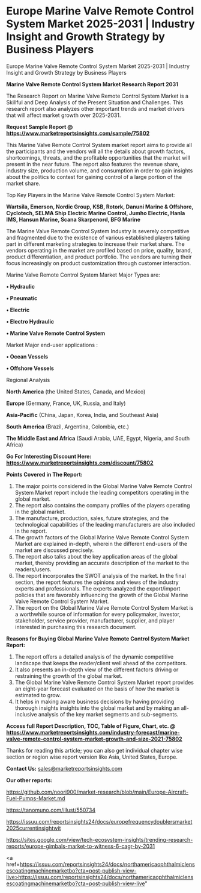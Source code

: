 # Europe Marine Valve Remote Control System Market 2025-2031 | Industry Insight and Growth Strategy by Business Players
Europe Marine Valve Remote Control System Market 2025-2031 | Industry Insight and Growth Strategy by Business Players

<strong>Marine Valve Remote Control System Market Research Report 2031</strong>

The Research Report on Marine Valve Remote Control System Market is a Skillful and Deep Analysis of the Present Situation and Challenges. This research report also analyzes other important trends and market drivers that will affect market growth over 2025-2031.

<strong>Request Sample Report @ <a href=https://www.marketreportsinsights.com/sample/75802>https://www.marketreportsinsights.com/sample/75802</a></strong>

This Marine Valve Remote Control System market report aims to provide all the participants and the vendors will all the details about growth factors, shortcomings, threats, and the profitable opportunities that the market will present in the near future. The report also features the revenue share, industry size, production volume, and consumption in order to gain insights about the politics to contest for gaining control of a large portion of the market share.

Top Key Players in the Marine Valve Remote Control System Market:

<strong>Wartsila, Emerson, Nordic Group, KSB, Rotork, Danuni Marine & Offshore, Cyclotech, SELMA Ship Electric Marine Control, Jumho Electric, Hanla IMS, Hansun Marine, Scana Skarpenord, BFG Marine</strong>

The Marine Valve Remote Control System Industry is severely competitive and fragmented due to the existence of various established players taking part in different marketing strategies to increase their market share. The vendors operating in the market are profiled based on price, quality, brand, product differentiation, and product portfolio. The vendors are turning their focus increasingly on product customization through customer interaction.

Marine Valve Remote Control System Market Major Types are:

<strong>• Hydraulic

• Pneumatic

• Electric

• Electro Hydraulic

• Marine Valve Remote Control System</strong>

Market Major end-user applications :

<strong>• Ocean Vessels

• Offshore Vessels</strong>

Regional Analysis

</u><strong><b>North America</b></strong> (the United States, Canada, and Mexico)

<strong><b>Europe </b></strong>(Germany, France, UK, Russia, and Italy)

<strong><b>Asia-Pacific</b></strong> (China, Japan, Korea, India, and Southeast Asia)

<strong><b>South America</b></strong> (Brazil, Argentina, Colombia, etc.)

<strong><b>The Middle East and Africa</b></strong> (Saudi Arabia, UAE, Egypt, Nigeria, and South Africa)

<strong>Go For Interesting Discount Here: <a href=https://www.marketreportsinsights.com/discount/75802>https://www.marketreportsinsights.com/discount/75802</a></strong>

<strong>Points Covered in The Report:</strong>
<ol>
  <li>The major points considered in the Global Marine Valve Remote Control System Market report include the leading competitors operating in the global market.</li>
  <li>The report also contains the company profiles of the players operating in the global market.</li>
  <li>The manufacture, production, sales, future strategies, and the technological capabilities of the leading manufacturers are also included in the report.</li>
  <li>The growth factors of the Global Marine Valve Remote Control System Market are explained in-depth, wherein the different end-users of the market are discussed precisely.</li>
  <li>The report also talks about the key application areas of the global market, thereby providing an accurate description of the market to the readers/users.</li>
  <li>The report incorporates the SWOT analysis of the market. In the final section, the report features the opinions and views of the industry experts and professionals. The experts analyzed the export/import policies that are favorably influencing the growth of the Global Marine Valve Remote Control System Market.</li>
  <li>The report on the Global Marine Valve Remote Control System Market is a worthwhile source of information for every policymaker, investor, stakeholder, service provider, manufacturer, supplier, and player interested in purchasing this research document.</li>
</ol>
<strong>Reasons for Buying Global Marine Valve Remote Control System Market Report:</strong>

<ol>
  <li>The report offers a detailed analysis of the dynamic competitive landscape that keeps the reader/client well ahead of the competitors.</li>
  <li>It also presents an in-depth view of the different factors driving or restraining the growth of the global market.</li>
  <li>The Global Marine Valve Remote Control System Market report provides an eight-year forecast evaluated on the basis of how the market is estimated to grow.</li>
  <li>It helps in making aware business decisions by having providing thorough insights insights into the global market and by making an all-inclusive analysis of the key market segments and sub-segments.</li>
</ol>
<strong>Access full Report Description, TOC, Table of Figure, Chart, etc. @ <a href=https://www.marketreportsinsights.com/industry-forecast/marine-valve-remote-control-system-market-growth-and-size-2021-75802>https://www.marketreportsinsights.com/industry-forecast/marine-valve-remote-control-system-market-growth-and-size-2021-75802</a></strong>


Thanks for reading this article; you can also get individual chapter wise section or region wise report version like Asia, United States, Europe.

<strong>Contact Us:</strong>
sales@marketreportsinsights.com

<strong>Our other reports:</strong>

<a href=https://github.com/noori900/market-research/blob/main/Europe-Aircraft-Fuel-Pumps-Market.md>https://github.com/noori900/market-research/blob/main/Europe-Aircraft-Fuel-Pumps-Market.md</a>

<a href=https://tanomuno.com/illust/550734>https://tanomuno.com/illust/550734</a>

<a href=https://issuu.com/reportsinsights24/docs/europefrequencydoublersmarket2025currentinsightwit>https://issuu.com/reportsinsights24/docs/europefrequencydoublersmarket2025currentinsightwit</a>

<a href=https://sites.google.com/view/tech-ecosystem-insights/trending-research-reports/europe-gimbals-market-to-witness-6-cagr-by-2031>https://sites.google.com/view/tech-ecosystem-insights/trending-research-reports/europe-gimbals-market-to-witness-6-cagr-by-2031</a>

<a href=https://issuu.com/reportsinsights24/docs/northamericaophthalmiclensescoatingmachinemarketbo?cta=post-publish-view-live>https://issuu.com/reportsinsights24/docs/northamericaophthalmiclensescoatingmachinemarketbo?cta=post-publish-view-live</a>"
